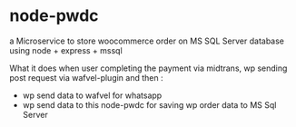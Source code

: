 # node-pwdc
a Microservice to store woocommerce order on MS SQL Server database using node + express + mssql

What it does when user completing the payment via midtrans, wp sending post request via wafvel-plugin and then :
- wp send data to wafvel for whatsapp
- wp send data to this node-pwdc for saving wp order data to MS Sql Server